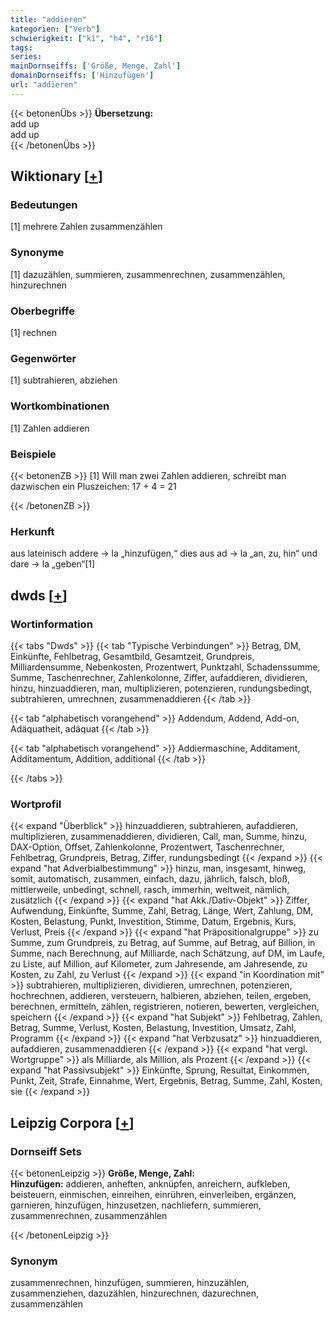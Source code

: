 ```yaml
---
title: "addieren"
kategorien: ["Verb"]
schwierigkeit: ["k1", "h4", "r16"]
tags:
series:
mainDornseiffs: ['Größe, Menge, Zahl']
domainDornseiffs: ['Hinzufügen']
url: "addieren"
---
```


{{< betonenÜbs >}}
**Übersetzung:**  
add up  
add up  
{{< /betonenÜbs >}}

## Wiktionary [[+](https://de.wiktionary.org/wiki/addieren)]

### Bedeutungen
[1] mehrere Zahlen zusammenzählen  

### Synonyme
[1] dazuzählen, summieren, zusammenrechnen, zusammenzählen, hinzurechnen  

### Oberbegriffe
[1] rechnen  

### Gegenwörter
[1] subtrahieren, abziehen  

### Wortkombinationen
[1] Zahlen addieren  

### Beispiele
{{< betonenZB >}}
[1] Will man zwei Zahlen addieren, schreibt man dazwischen ein Pluszeichen: 17 + 4 = 21  

{{< /betonenZB >}}
### Herkunft
aus lateinisch addere → la „hinzufügen,“ dies aus ad → la „an, zu, hin“ und dare → la „geben“[1]  



## dwds [[+](https://www.dwds.de/wb/addieren)]

### Wortinformation
{{< tabs "Dwds" >}}
{{< tab "Typische Verbindungen" >}}
Betrag, DM, Einkünfte, Fehlbetrag, Gesamtbild, Gesamtzeit, Grundpreis, Milliardensumme, Nebenkosten, Prozentwert, Punktzahl, Schadenssumme, Summe, Taschenrechner, Zahlenkolonne, Ziffer, aufaddieren, dividieren, hinzu, hinzuaddieren, man, multiplizieren, potenzieren, rundungsbedingt, subtrahieren, umrechnen, zusammenaddieren
{{< /tab >}}

{{< tab "alphabetisch vorangehend" >}}
Addendum, Addend, Add-on, Adäquatheit, adäquat
{{< /tab >}}

{{< tab "alphabetisch vorangehend" >}}
Addiermaschine, Additament, Additamentum, Addition, additional
{{< /tab >}}

{{< /tabs >}}

### Wortprofil
{{< expand "Überblick" >}} hinzuaddieren, subtrahieren, aufaddieren, multiplizieren, zusammenaddieren, dividieren, Call, man, Summe, hinzu, DAX-Option, Offset, Zahlenkolonne, Prozentwert, Taschenrechner, Fehlbetrag, Grundpreis, Betrag, Ziffer, rundungsbedingt {{< /expand >}}
{{< expand "hat Adverbialbestimmung" >}} hinzu, man, insgesamt, hinweg, somit, automatisch, zusammen, einfach, dazu, jährlich, falsch, bloß, mittlerweile, unbedingt, schnell, rasch, immerhin, weltweit, nämlich, zusätzlich {{< /expand >}}
{{< expand "hat Akk./Dativ-Objekt" >}} Ziffer, Aufwendung, Einkünfte, Summe, Zahl, Betrag, Länge, Wert, Zahlung, DM, Kosten, Belastung, Punkt, Investition, Stimme, Datum, Ergebnis, Kurs, Verlust, Preis {{< /expand >}}
{{< expand "hat Präpositionalgruppe" >}} zu Summe, zum Grundpreis, zu Betrag, auf Summe, auf Betrag, auf Billion, in Summe, nach Berechnung, auf Milliarde, nach Schätzung, auf DM, im Laufe, zu Liste, auf Million, auf Kilometer, zum Jahresende, am Jahresende, zu Kosten, zu Zahl, zu Verlust {{< /expand >}}
{{< expand "in Koordination mit" >}} subtrahieren, multiplizieren, dividieren, umrechnen, potenzieren, hochrechnen, addieren, versteuern, halbieren, abziehen, teilen, ergeben, berechnen, ermitteln, zählen, registrieren, notieren, bewerten, vergleichen, speichern {{< /expand >}}
{{< expand "hat Subjekt" >}} Fehlbetrag, Zahlen, Betrag, Summe, Verlust, Kosten, Belastung, Investition, Umsatz, Zahl, Programm {{< /expand >}}
{{< expand "hat Verbzusatz" >}} hinzuaddieren, aufaddieren, zusammenaddieren {{< /expand >}}
{{< expand "hat vergl. Wortgruppe" >}} als Milliarde, als Million, als Prozent {{< /expand >}}
{{< expand "hat Passivsubjekt" >}} Einkünfte, Sprung, Resultat, Einkommen, Punkt, Zeit, Strafe, Einnahme, Wert, Ergebnis, Betrag, Summe, Zahl, Kosten, sie {{< /expand >}}

## Leipzig Corpora [[+](https://corpora.uni-leipzig.de/en/res?word=addieren&corpusId=deu_newscrawl-public_2018)]

### Dornseiff Sets
{{< betonenLeipzig >}}
**Größe, Menge, Zahl:**  
**Hinzufügen:** addieren, anheften, anknüpfen, anreichern, aufkleben, beisteuern, einmischen, einreihen, einrühren, einverleiben, ergänzen, garnieren, hinzufügen, hinzusetzen, nachliefern, summieren, zusammenrechnen, zusammenzählen  

{{< /betonenLeipzig >}}

### Synonym
zusammenrechnen, hinzufügen, summieren, hinzuzählen, zusammenziehen, dazuzählen, hinzurechnen, dazurechnen, zusammenzählen

